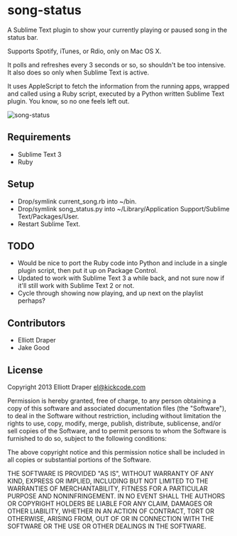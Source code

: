 # song-status

A Sublime Text plugin to show your currently playing or paused song in the status bar.

Supports Spotify, iTunes, or Rdio, only on Mac OS X.

It polls and refreshes every 3 seconds or so, so shouldn't be too intensive. It also does so only when Sublime Text is active.

It uses AppleScript to fetch the information from the running apps, wrapped and called using a Ruby script, executed by a Python written Sublime Text plugin. You know, so no one feels left out.

![song-status](https://raw.github.com/kickcode/song-status/master/song_status.png)


## Requirements

* Sublime Text 3
* Ruby

## Setup

* Drop/symlink current_song.rb into ~/bin.
* Drop/symlink song_status.py into ~/Library/Application Support/Sublime Text/Packages/User.
* Restart Sublime Text.

## TODO

* Would be nice to port the Ruby code into Python and include in a single plugin script, then put it up on Package Control.
* Updated to work with Sublime Text 3 a while back, and not sure now if it'll still work with Sublime Text 2 or not.
* Cycle through showing now playing, and up next on the playlist perhaps?

## Contributors

* Elliott Draper
* Jake Good

## License

Copyright 2013 Elliott Draper <el@kickcode.com>

Permission is hereby granted, free of charge, to any person obtaining
a copy of this software and associated documentation files (the
"Software"), to deal in the Software without restriction, including
without limitation the rights to use, copy, modify, merge, publish,
distribute, sublicense, and/or sell copies of the Software, and to
permit persons to whom the Software is furnished to do so, subject to
the following conditions:

The above copyright notice and this permission notice shall be
included in all copies or substantial portions of the Software.

THE SOFTWARE IS PROVIDED "AS IS", WITHOUT WARRANTY OF ANY KIND,
EXPRESS OR IMPLIED, INCLUDING BUT NOT LIMITED TO THE WARRANTIES OF
MERCHANTABILITY, FITNESS FOR A PARTICULAR PURPOSE AND
NONINFRINGEMENT. IN NO EVENT SHALL THE AUTHORS OR COPYRIGHT HOLDERS BE
LIABLE FOR ANY CLAIM, DAMAGES OR OTHER LIABILITY, WHETHER IN AN ACTION
OF CONTRACT, TORT OR OTHERWISE, ARISING FROM, OUT OF OR IN CONNECTION
WITH THE SOFTWARE OR THE USE OR OTHER DEALINGS IN THE SOFTWARE.

